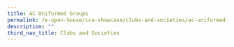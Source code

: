 ```yaml
---
title: AC Uniformed Groups
permalink: /e-open-house/cca-showcase/clubs-and-societies/ac-uniformed-groups/
description: ""
third_nav_title: Clubs and Societies
---
```

